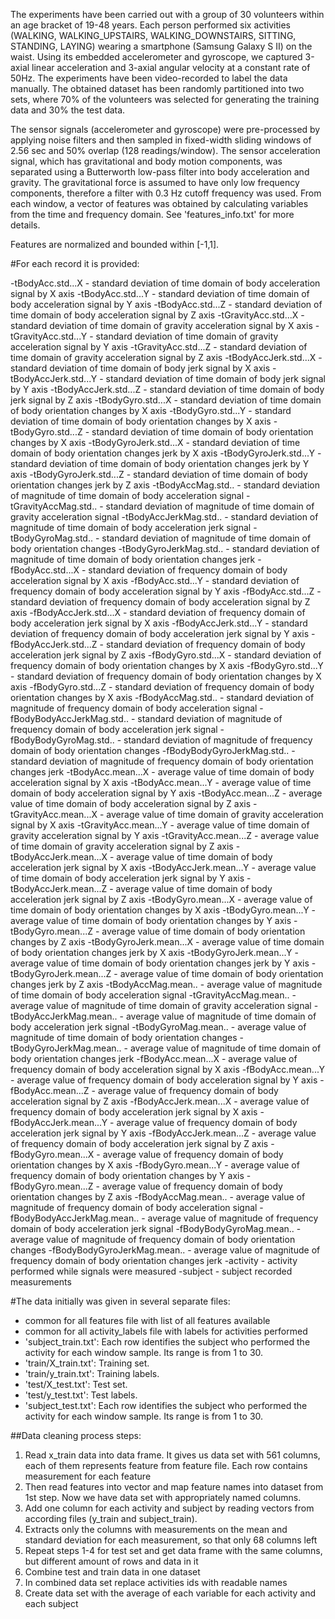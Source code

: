 The experiments have been carried out with a group of 30 volunteers within an age bracket of 19-48 years. Each person performed six activities (WALKING, WALKING_UPSTAIRS, WALKING_DOWNSTAIRS, SITTING, STANDING, LAYING) wearing a smartphone (Samsung Galaxy S II) on the waist. Using its embedded accelerometer and gyroscope, we captured 3-axial linear acceleration and 3-axial angular velocity at a constant rate of 50Hz. The experiments have been video-recorded to label the data manually. The obtained dataset has been randomly partitioned into two sets, where 70% of the volunteers was selected for generating the training data and 30% the test data. 

The sensor signals (accelerometer and gyroscope) were pre-processed by applying noise filters and then sampled in fixed-width sliding windows of 2.56 sec and 50% overlap (128 readings/window). The sensor acceleration signal, which has gravitational and body motion components, was separated using a Butterworth low-pass filter into body acceleration and gravity. The gravitational force is assumed to have only low frequency components, therefore a filter with 0.3 Hz cutoff frequency was used. From each window, a vector of features was obtained by calculating variables from the time and frequency domain. See 'features_info.txt' for more details. 

Features are normalized and bounded within [-1,1].

#For each record it is provided:

-tBodyAcc.std...X - standard deviation of time domain of body acceleration signal by X axis
-tBodyAcc.std...Y - standard deviation of time domain of body acceleration signal by Y axis
-tBodyAcc.std...Z - standard deviation of time domain of body acceleration signal by Z axis
-tGravityAcc.std...X - standard deviation of time domain of gravity acceleration signal by X axis
-tGravityAcc.std...Y - standard deviation of time domain of gravity acceleration signal by Y axis
-tGravityAcc.std...Z - standard deviation of time domain of gravity acceleration signal by Z axis
-tBodyAccJerk.std...X - standard deviation of time domain of body jerk signal by X axis
-tBodyAccJerk.std...Y - standard deviation of time domain of body jerk signal by Y axis
-tBodyAccJerk.std...Z - standard deviation of time domain of body jerk signal by Z axis
-tBodyGyro.std...X - standard deviation of time domain of body orientation changes by X axis
-tBodyGyro.std...Y - standard deviation of time domain of body orientation changes by X axis
-tBodyGyro.std...Z - standard deviation of time domain of body orientation changes by X axis
-tBodyGyroJerk.std...X - standard deviation of time domain of body orientation changes jerk by X axis
-tBodyGyroJerk.std...Y - standard deviation of time domain of body orientation changes jerk by Y axis
-tBodyGyroJerk.std...Z - standard deviation of time domain of body orientation changes jerk by Z axis
-tBodyAccMag.std.. - standard deviation of magnitude of time domain of body acceleration signal
-tGravityAccMag.std.. - standard deviation of magnitude of time domain of gravity acceleration signal
-tBodyAccJerkMag.std.. - standard deviation of magnitude of time domain of body acceleration jerk signal
-tBodyGyroMag.std.. - standard deviation of magnitude of time domain of body orientation changes
-tBodyGyroJerkMag.std.. - standard deviation of magnitude of time domain of body orientation changes jerk
-fBodyAcc.std...X - standard deviation of frequency domain of body acceleration signal by X axis
-fBodyAcc.std...Y - standard deviation of frequency domain of body acceleration signal by Y axis
-fBodyAcc.std...Z - standard deviation of frequency domain of body acceleration signal by Z axis
-fBodyAccJerk.std...X - standard deviation of frequency domain of body acceleration jerk signal by X axis
-fBodyAccJerk.std...Y - standard deviation of frequency domain of body acceleration jerk signal by Y axis
-fBodyAccJerk.std...Z - standard deviation of frequency domain of body acceleration jerk signal by Z axis
-fBodyGyro.std...X - standard deviation of frequency domain of body orientation changes by X axis
-fBodyGyro.std...Y - standard deviation of frequency domain of body orientation changes by X axis
-fBodyGyro.std...Z - standard deviation of frequency domain of body orientation changes by X axis
-fBodyAccMag.std.. - standard deviation of magnitude of frequency domain of body acceleration signal
-fBodyBodyAccJerkMag.std.. - standard deviation of magnitude of frequency domain of body acceleration jerk signal
-fBodyBodyGyroMag.std.. - standard deviation of magnitude of frequency domain of body orientation changes
-fBodyBodyGyroJerkMag.std.. - standard deviation of magnitude of frequency domain of body orientation changes jerk
-tBodyAcc.mean...X - average value of time domain of body acceleration signal by X axis
-tBodyAcc.mean...Y - average value of time domain of body acceleration signal by Y axis
-tBodyAcc.mean...Z - average value of time domain of body acceleration signal by Z axis
-tGravityAcc.mean...X - average value of time domain of gravity acceleration signal by X axis
-tGravityAcc.mean...Y - average value of time domain of gravity acceleration signal by Y axis
-tGravityAcc.mean...Z - average value of time domain of gravity acceleration signal by Z axis
-tBodyAccJerk.mean...X - average value of time domain of body acceleration jerk signal by X axis
-tBodyAccJerk.mean...Y - average value of time domain of body acceleration jerk signal by Y axis
-tBodyAccJerk.mean...Z - average value of time domain of body acceleration jerk signal by Z axis
-tBodyGyro.mean...X - average value of time domain of body orientation changes by X axis
-tBodyGyro.mean...Y - average value of time domain of body orientation changes by Y axis
-tBodyGyro.mean...Z - average value of time domain of body orientation changes by Z axis
-tBodyGyroJerk.mean...X - average value of time domain of body orientation changes jerk by X axis
-tBodyGyroJerk.mean...Y - average value of time domain of body orientation changes jerk by Y axis
-tBodyGyroJerk.mean...Z - average value of time domain of body orientation changes jerk by Z axis
-tBodyAccMag.mean.. - average value of magnitude of time domain of body acceleration signal
-tGravityAccMag.mean.. - average value of magnitude of time domain of gravity acceleration signal
-tBodyAccJerkMag.mean.. - average value of magnitude of time domain of body acceleration jerk signal
-tBodyGyroMag.mean.. - average value of magnitude of time domain of body orientation changes
-tBodyGyroJerkMag.mean.. - average value of magnitude of time domain of body orientation changes jerk
-fBodyAcc.mean...X - average value of frequency domain of body acceleration signal by X axis
-fBodyAcc.mean...Y - average value of frequency domain of body acceleration signal by Y axis
-fBodyAcc.mean...Z - average value of frequency domain of body acceleration signal by Z axis
-fBodyAccJerk.mean...X - average value of frequency domain of body acceleration jerk signal by X axis
-fBodyAccJerk.mean...Y - average value of frequency domain of body acceleration jerk signal by Y axis
-fBodyAccJerk.mean...Z - average value of frequency domain of body acceleration jerk signal by Z axis
-fBodyGyro.mean...X - average value of frequency domain of body orientation changes by X axis
-fBodyGyro.mean...Y - average value of frequency domain of body orientation changes by Y axis
-fBodyGyro.mean...Z - average value of frequency domain of body orientation changes by Z axis
-fBodyAccMag.mean.. - average value of magnitude of frequency domain of body acceleration signal
-fBodyBodyAccJerkMag.mean.. - average value of magnitude of frequency domain of body acceleration jerk signal
-fBodyBodyGyroMag.mean.. - average value of magnitude of frequency domain of body orientation changes
-fBodyBodyGyroJerkMag.mean.. - average value of magnitude of frequency domain of body orientation changes jerk
-activity - activity performed while signals were measured
-subject - subject recorded measurements

#The data initially was given in several separate files: 
- common for all features file with list of all features available
- common for all activity_labels file with labels for activities performed
- 'subject_train.txt': Each row identifies the subject who performed the activity for each window sample. Its range is from 1 to 30. 
- 'train/X_train.txt': Training set.
- 'train/y_train.txt': Training labels.
- 'test/X_test.txt': Test set.
- 'test/y_test.txt': Test labels.
- 'subject_test.txt': Each row identifies the subject who performed the activity for each window sample. Its range is from 1 to 30. 

##Data cleaning process steps:

1. Read x_train data into data frame. It gives us data set with 561 columns, each of them represents feature from feature file. Each row contains measurement for each feature
2. Then read features into vector and map feature names into dataset from 1st step. Now we have data set with appropriately named columns.
3. Add one column for each activity and subject by reading vectors from according files (y_train and subject_train).
4. Extracts only the columns with measurements on the mean and standard deviation for each measurement, so that only 68 columns left
5. Repeat steps 1-4 for test set and get data frame with the same columns, but different amount of rows and data in it
6. Combine test and train data in one dataset
7. In combined data set replace activities ids with readable names
8. Create data set with the average of each variable for each activity and each subject